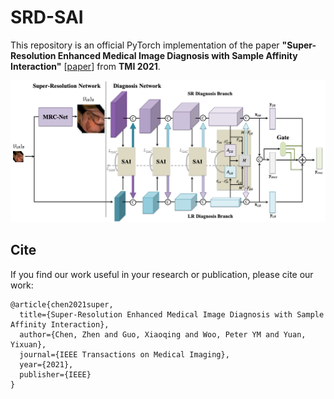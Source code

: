 # SRD-SAI

This repository is an official PyTorch implementation of the paper **"Super-Resolution Enhanced Medical Image Diagnosis with Sample Affinity Interaction"** [[paper](https://www.researchgate.net/publication/348851387_Super-Resolution_Enhanced_Medical_Image_Diagnosis_with_Sample_Affinity_Interaction)] from **TMI 2021**.

<div align=center><img width="700" src=/fig/framework.png></div>

## Cite
If you find our work useful in your research or publication, please cite our work:
```
@article{chen2021super,
  title={Super-Resolution Enhanced Medical Image Diagnosis with Sample Affinity Interaction},
  author={Chen, Zhen and Guo, Xiaoqing and Woo, Peter YM and Yuan, Yixuan},
  journal={IEEE Transactions on Medical Imaging},
  year={2021},
  publisher={IEEE}
}
```
